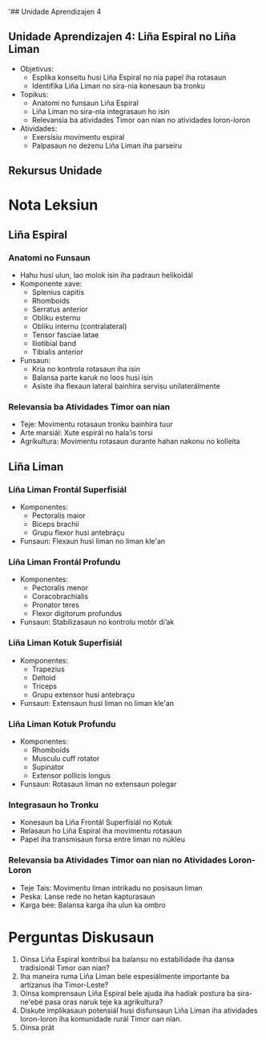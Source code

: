 '## Unidade Aprendizajen 4

## Unidade Aprendizajen 4: Liña Espiral no Liña Liman
- Objetivus:
  * Esplika konseitu husi Liña Espiral no nia papel iha rotasaun
  * Identifika Liña Liman no sira-nia konesaun ba tronku
- Topikus:
  * Anatomi no funsaun Liña Espiral
  * Liña Liman no sira-nia integrasaun ho isin
  * Relevansia ba atividades Timor oan nian no atividades loron-loron
- Atividades:
  * Exersísiu movimentu espiral
  * Palpasaun no dezenu Liña Liman iha parseiru

## Rekursus Unidade

# Nota Leksiun

## Liña Espiral

### Anatomi no Funsaun
- Hahu husi ulun, lao molok isin iha padraun helikoidál
- Komponente xave:
  * Splenius capitis
  * Rhomboids
  * Serratus anterior
  * Obliku esternu
  * Obliku internu (contralateral)
  * Tensor fasciae latae
  * Iliotibial band
  * Tibialis anterior
- Funsaun:
  * Kria no kontrola rotasaun iha isin
  * Balansa parte karuk no loos husi isin
  * Asiste iha flexaun lateral bainhira servisu unilaterálmente

### Relevansia ba Atividades Timor oan nian
- Teje: Movimentu rotasaun tronku bainhira tuur
- Arte marsiál: Xute espirál no hala’is torsi
- Agrikultura: Movimentu rotasaun durante hahan nakonu no kolleita

## Liña Liman

### Liña Liman Frontál Superfisiál
- Komponentes:
  * Pectoralis maior
  * Biceps brachii
  * Grupu flexor husi antebraçu
- Funsaun: Flexaun husi liman no liman kle'an

### Liña Liman Frontál Profundu
- Komponentes:
  * Pectoralis menor
  * Coracobrachialis
  * Pronator teres
  * Flexor digitorum profundus
- Funsaun: Stabilizasaun no kontrolu motór di’ak

### Liña Liman Kotuk Superfisiál
- Komponentes:
  * Trapezius
  * Deltoid
  * Triceps
  * Grupu extensor husi antebraçu
- Funsaun: Extensaun husi liman no liman kle'an

### Liña Liman Kotuk Profundu
- Komponentes:
  * Rhomboids
  * Musculu cuff rotator
  * Supinator
  * Extensor pollicis longus
- Funsaun: Rotasaun liman no extensaun polegar

### Integrasaun ho Tronku
- Konesaun ba Liña Frontál Superfisiál no Kotuk 
- Relasaun ho Liña Espiral iha movimentu rotasaun
- Papel iha transmisaun forsa entre liman no núkleu

### Relevansia ba Atividades Timor oan nian no Atividades Loron-Loron
- Teje Tais: Movimentu liman intrikadu no posisaun liman
- Peska: Lanse rede no hetan kapturasaun
- Karga bee: Balansa karga iha ulun ka ombro

# Perguntas Diskusaun

1. Oinsa Liña Espiral kontribui ba balansu no estabilidade iha dansa tradisionál Timor oan nian?
2. Iha maneira ruma Liña Liman bele espesiálmente importante ba artizanus iha Timor-Leste?
3. Oinsa komprensaun Liña Espiral bele ajuda iha hadiak postura ba sira-ne'ebé pasa oras naruk teje ka agrikultura?
4. Diskute implikasaun potensiál husi disfunsaun Liña Liman iha atividades loron-loron iha komunidade rurál Timor oan nian.
5. Oinsa prát